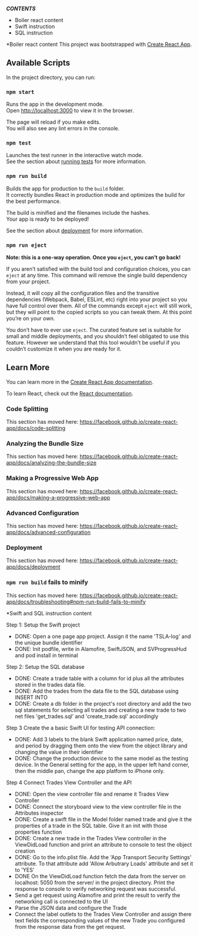 *****CONTENTS*****
* Boiler react content
* Swift instruction
* SQL instruction

*Boiler react content
This project was bootstrapped with [Create React App](https://github.com/facebook/create-react-app).

## Available Scripts

In the project directory, you can run:

### `npm start`

Runs the app in the development mode.<br>
Open [http://localhost:3000](http://localhost:3000) to view it in the browser.

The page will reload if you make edits.<br>
You will also see any lint errors in the console.

### `npm test`

Launches the test runner in the interactive watch mode.<br>
See the section about [running tests](https://facebook.github.io/create-react-app/docs/running-tests) for more information.

### `npm run build`

Builds the app for production to the `build` folder.<br>
It correctly bundles React in production mode and optimizes the build for the best performance.

The build is minified and the filenames include the hashes.<br>
Your app is ready to be deployed!

See the section about [deployment](https://facebook.github.io/create-react-app/docs/deployment) for more information.

### `npm run eject`

**Note: this is a one-way operation. Once you `eject`, you can’t go back!**

If you aren’t satisfied with the build tool and configuration choices, you can `eject` at any time. This command will remove the single build dependency from your project.

Instead, it will copy all the configuration files and the transitive dependencies (Webpack, Babel, ESLint, etc) right into your project so you have full control over them. All of the commands except `eject` will still work, but they will point to the copied scripts so you can tweak them. At this point you’re on your own.

You don’t have to ever use `eject`. The curated feature set is suitable for small and middle deployments, and you shouldn’t feel obligated to use this feature. However we understand that this tool wouldn’t be useful if you couldn’t customize it when you are ready for it.

## Learn More

You can learn more in the [Create React App documentation](https://facebook.github.io/create-react-app/docs/getting-started).

To learn React, check out the [React documentation](https://reactjs.org/).

### Code Splitting

This section has moved here: https://facebook.github.io/create-react-app/docs/code-splitting

### Analyzing the Bundle Size

This section has moved here: https://facebook.github.io/create-react-app/docs/analyzing-the-bundle-size

### Making a Progressive Web App

This section has moved here: https://facebook.github.io/create-react-app/docs/making-a-progressive-web-app

### Advanced Configuration

This section has moved here: https://facebook.github.io/create-react-app/docs/advanced-configuration

### Deployment

This section has moved here: https://facebook.github.io/create-react-app/docs/deployment

### `npm run build` fails to minify

This section has moved here: https://facebook.github.io/create-react-app/docs/troubleshooting#npm-run-build-fails-to-minify


*Swift and SQL instruction content

Step 1: Setup the Swift project
* DONE: Open a one page app project. Assign it the name 'TSLA-log' and the unique bundle identifier
* DONE: Init podfile, write in Alamofire, SwiftJSON, and SVProgressHud and pod install in terminal

Step 2: Setup the SQL database
* DONE: Create a trade table with a column for id plus all the attributes stored in the trades data file.
* DONE: Add the trades from the data file to the SQL database using INSERT INTO
* DONE: Create a db folder in the project's root directory and add the two sql statements for selecting all trades and creating a new trade to two net files 'get_trades.sql' and 'create_trade.sql' accordingly

Step 3 Create the a basic Swift UI for testing API connection:
* DONE: Add 3 labels to the blank Swift application named price, date, and period by dragging them onto the view from the object library and changing the value in their identifier
* DONE: Change the production device to the same model as the testing device. In the General setting for the app, in the upper left hand corner, then the middle pan, change the app platform to iPhone only.

Step 4 Connect Trades View Controller and the API
* DONE: Open the view controller file and rename it Trades View Controller
* DONE: Connect the storyboard view to the view controller file in the Attributes inspector
* DONE: Create a swift file in the Model folder named trade and give it the properties of a trade in the SQL table. Give it an init with those properties function
* DONE: Create a new trade in the Trades View controller in the ViewDidLoad function and print an attribute to console to test the object creation
* DONE: Go to the info.plist file. Add the 'App Transport Security Settings' attribute. To that attribute add 'Allow Arbutrary Loads' attribute and set it to 'YES'
* DONE On the ViewDidLoad function fetch the data from the server on localhost: 5050 from the server/ in the project directory. Print the response to console to verify networking request was successful.
* Send a get request using Alamofire and print the result to verify the networking call is connected to the UI
* Parse the JSON data and configure the Trade
* Connect the label outlets to the Trades View Controller and assign there text fields the corresponding values of the new Trade you configured from the response data from the get request.
